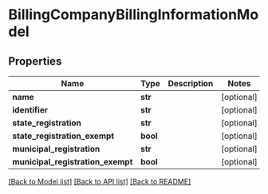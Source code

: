 # BillingCompanyBillingInformationModel

## Properties
Name | Type | Description | Notes
------------ | ------------- | ------------- | -------------
**name** | **str** |  | [optional] 
**identifier** | **str** |  | [optional] 
**state_registration** | **str** |  | [optional] 
**state_registration_exempt** | **bool** |  | [optional] 
**municipal_registration** | **str** |  | [optional] 
**municipal_registration_exempt** | **bool** |  | [optional] 

[[Back to Model list]](../README.md#documentation-for-models) [[Back to API list]](../README.md#documentation-for-api-endpoints) [[Back to README]](../README.md)

